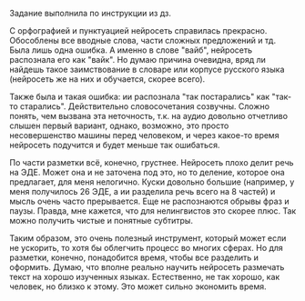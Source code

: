 Задание выполнила по инструкции из дз.

С орфографией и пунктуацией нейросеть справилась прекрасно. Обособлены все вводные слова, части сложных предложений и тд.
Была лишь одна ошибка. А именно в слове "вайб", нейросеть распознала его как "вайк". Но думаю причина очевидна, вряд ли найдешь такое заимствование в словаре или корпусе русского языка (нейросеть же на них и обучается, скорее всего).

Также была и такая ошибка: ии распознала "так постарались" как "так-то старались". Действительно словосочетания созвучны. Сложно понять, чем вызвана эта неточность, т.к. на аудио довольно отчетливо слышен первый вариант, однако, возможно, это просто несовершенство машины перед человеком, и через какое-то время нейросеть подучится и будет меньше так ошибаться.

По части разметки всё, конечно, грустнее. Нейросеть плохо делит речь на ЭДЕ. Может она и не заточена под это, но то деление, которое она предлагает, для меня нелогично. Куски довольно большие (например, у меня получилось 26 ЭДЕ, а ии разделила речь всего на 8 частей) и мысль очень часто прерывается. Еще не распознаются обрывы фраз и паузы. Правда, мне кажется, что для нелингвистов это скорее плюс. Так можно получить чистые и понятные субтитры.

Таким образом, это очень полезный инструмент, который может если не ускорить, то хотя бы облегчить процесс во многих сферах. Но для разметки, конечно, понадобится время, чтобы все разделить и оформить. Думаю, что вполне реально научить нейросеть размечать текст на хорошо изученных языках. Естественно, не так хорошо, как человек, но близко к этому. Это может сильно экономить время.
